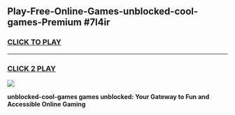
## Play-Free-Online-Games-unblocked-cool-games-Premium #7l4ir
<h3>
<a href="https://premium.freeplayer.one?title=unblocked-cool-games&ref=8M">CLICK TO PLAY</a></h3>
<hr>

<h3>
<a href="https://premium.freeplayer.one?title=unblocked-cool-games&ref=8M">CLICK 2 PLAY</a>
  
</h3>

<a href="https://premium.freeplayer.one?title=unblocked-cool-games&ref=8M"><img src="https://clearcache.store/games.png"></a>


**unblocked-cool-games games unblocked: Your Gateway to Fun and Accessible Online Gaming**
